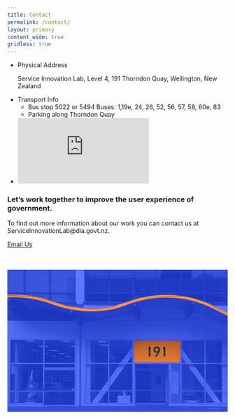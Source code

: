 ```yaml
---
title: Contact
permalink: /contact/
layout: primary
content_wide: true
gridless: true
---
```

<div class="usa-grid usa-grid-reversed">
<aside class="usa-section usa-grid-reversed-right usa-width-one-third section-info section-info-gray">
  <ul>
    <li class="section-info-list-item">
      <div class="section-info-header">Physical Address</div>
      <p>Service Innovation Lab, Level 4, 191 Thorndon Quay, Wellington, New Zealand</p>
    </li>
    <li class="section-info-list-item">
      <div class="section-info-header">Transport Info</div>
      <ul>
        <li>Bus stop 5022 or 5494 Buses: 1,19e, 24, 26, 52, 56, 57, 58, 60e, 83</li>
        <li>Parking along Thorndon Quay</li>
      </ul>
    </li>
    <li class="section-info-list-item">
      <div class="section-info-header"></div>
    <iframe src="https://www.google.com/maps/embed?pb=!1m18!1m12!1m3!1d2998.7063472052146!2d174.77947971542227!3d-41.271729279274886!2m3!1f0!2f0!3f0!3m2!1i1024!2i768!4f13.1!3m3!1m2!1s0x6d38ae250dadc591%3A0xb2e04dde972138ea!2s191+Thorndon+Quay%2C+Pipitea%2C+Wellington+6011!5e0!3m2!1sen!2snz!4v1544731549207"  frameborder="1" style="border:0" allowfullscreen></iframe>
    </li>
  </ul>
</aside>
<div class="usa-section usa-width-two-thirds">

<h3>Let’s work together to improve the user experience of government.</h3>

<p>To find out more information about our work you can contact us at ServiceInnovationLab@dia.govt.nz.</p>

<a class="usa-button usa-button-marginless" href="mailto:ServiceInnovationLab@dia.govt.nz?">Email Us</a> <!--subject=Partnering with The Service Innovation Lab-->
<img src = "/assets/img/191ThorndonQuay.png" style = "padding-top:50px;padding-bottom:11px">

</div>

</div>

<!--<div class="usa-grid usa-grid-line">
  <hr/>
</div> -->